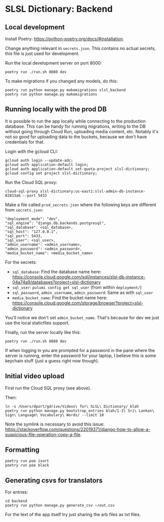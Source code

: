 # SLSL Dictionary: Backend

## Local development
Install Poetry: https://python-poetry.org/docs/#installation.

Change anything relevant in `secrets.json`. This contains no actual secrets, this file is just used for development.

Run the local development server on port 8000:
```
poetry run ./run.sh 8080 dev
```

To make migrations if you changed any models, do this:
```
poetry run python manage.py makemigrations slsl_backend
poetry run python manage.py makemigrations
```

## Running locally with the prod DB
It is possible to run the app locally while connecting to the production database. This can be handy for running migrations, writing to the DB without going through Cloud Run, uploading media content, etc. Notably it's not so good for uploading data to the buckets, because we don't have credentials for that.

Login with the gcloud CLI:
```
gcloud auth login --update-adc;
gcloud auth application-default login;
gcloud auth application-default set-quota-project slsl-dictionary;
gcloud config set project slsl-dictionary;
```

Run the Cloud SQL proxy:
```
cloud-sql-proxy slsl-dictionary:us-east1:slsl-admin-db-instance-02833a6 --port 5433
```

Make a file called `prod_secrets.json` where the following keys are different from `secrets.json`:
```
"deployment_mode": "dev",
"sql_engine": "django.db.backends.postgresql",
"sql_database": <sql_database>,
"sql_host": "127.0.0.1",
"sql_port": 5433,
"sql_user": <sql_user>,
"admin_username": <admin_username>,
"admin_password": <admin_password>,
"media_bucket_name": <media_bucket_name>
```

For the secrets:
- `sql_database`: Find the database name here: https://console.cloud.google.com/sql/instances/slsl-db-instance-04a74a9/databases?project=slsl-dictionary
- `sql_user`: `pulumi config get sql_user` (from within `deployment/`)
- `sql_password`, `admin_username`, `admin_password`: Same as with `sql_user`
- `media_bucket_name`: Find the bucket name here: https://console.cloud.google.com/storage/browser?project=slsl-dictionary

You'll notice we don't set `admin_bucket_name`. That's because for dev we just use the local staticfiles support.

Finally, run the server locally like this:
```
poetry run ./run.sh 8080 dev
```

If when logging in you are prompted for a password in the pane where the server is running, enter the password for your laptop, I believe this is some keychain stuff (just a guess right now though).

## Initial video upload
First run the Cloud SQL proxy (see above).

Then:
```
ln -s /Users/dport/gdrive/Videos\ for\ SLSL\ Dictionary/ blah
poetry run python manage.py bootstrap_entries blah/1-1\ Sri\ Lankan\ Sign\ Language\ Vocabulary\ Words/ --limit 10
```

Note the symlink is necessary to avoid this issue: https://stackoverflow.com/questions/22019371/django-how-to-allow-a-suspicious-file-operation-copy-a-file.

## Formatting
```
poetry run poe isort
poetry run poe black
```

## Generating csvs for translators
For entries:
```
cd backend
poetry run python manage.py generate_csv ~/out.csv
```

For the text of the app itself try just sharing the arb files as txt files.
